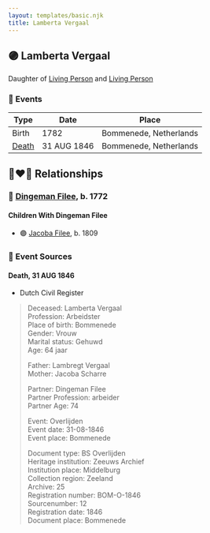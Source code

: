 ```yaml
---
layout: templates/basic.njk
title: Lamberta Vergaal
---
```

## 🟣 Lamberta Vergaal

Daughter of [Living Person](/people/4/40250560) and [Living Person](/people/9/98877980)

### 📆 Events

Type | Date | Place
------ | ------ | ------
Birth | 1782 | Bommenede, Netherlands
[Death](#event-ea3ee914-079c-4d67-bac3-2f52cea83702) | 31 AUG 1846 | Bommenede, Netherlands

## 👩‍❤️‍👨 Relationships

### 🔵 [Dingeman Filee](/people/1/19898025), b. 1772

#### Children With Dingeman Filee
* 🟣 [Jacoba Filee](/people/2/24768838), b. 1809
### 📰 Event Sources

#### <a id="event-ea3ee914-079c-4d67-bac3-2f52cea83702"></a> Death, 31 AUG 1846
* Dutch Civil Register
>   
  > Deceased: Lamberta Vergaal  
  > Profession: Arbeidster  
  > Place of birth: Bommenede  
  > Gender: Vrouw  
  > Marital status: Gehuwd  
  > Age: 64 jaar  
  >   
  > Father: Lambregt Vergaal  
  > Mother: Jacoba Scharre  
  >   
  > Partner: Dingeman Filee  
  > Partner Profession: arbeider  
  > Partner Age: 74  
  >   
  > Event: Overlijden  
  > Event date: 31-08-1846  
  > Event place: Bommenede  
  >   
  > Document type: BS Overlijden  
  > Heritage institution: Zeeuws Archief  
  > Institution place: Middelburg  
  > Collection region: Zeeland  
  > Archive: 25  
  > Registration number: BOM-O-1846  
  > Sourcenumber: 12  
  > Registration date: 1846  
  > Document place: Bommenede
